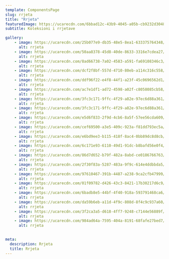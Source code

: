 ```yaml
---
template: ComponentsPage
slug: rrjeta
title: "Rrjeta"
featuredImage: https://ucarecdn.com/6bbad12c-43b9-4045-a05b-cb9232d30488/
subtitle: Koleksioni i rrjetave

gallery:
    - image: https://ucarecdn.com/25b077e9-db35-48e5-8ea1-633375764348/
      alt: rrjeta
    - image: https://ucarecdn.com/50aa8378-45d8-40de-8633-3316e7cdea27/
      alt: rrjeta
    - image: https://ucarecdn.com/8ad66738-7a02-4583-a591-fa69108346c3/
      alt: rrjeta
    - image: https://ucarecdn.com/dcf2f8bf-557d-4710-80eb-a114c316c558/
      alt: rrjeta
    - image: https://ucarecdn.com/ddf96f22-e4f8-44f1-a23f-45c0696562d1/
      alt: rrjeta
    - image: https://ucarecdn.com/ac7e1df1-ad72-4598-a02f-c8058085cb58/
      alt: rrjeta
    - image: https://ucarecdn.com/3fc3c171-9ffc-4f29-a82e-97ec6d88a361/
      alt: rrjeta
    - image: https://ucarecdn.com/3fc3c171-9ffc-4f29-a82e-97ec6d88a361/
      alt: rrjeta
    - image: https://ucarecdn.com/e5d6f833-2f9d-4cb6-8a5f-57ee56cda609/
      alt: rrjeta
    - image: https://ucarecdn.com/cef69500-a3e5-409c-923a-f81dd793ec5a/
      alt: rrjeta
    - image: https://ucarecdn.com/e6bd9ee3-b115-418f-8ac4-0bb89dc8d8cb/
      alt: rrjeta
    - image: https://ucarecdn.com/6c171e93-6110-49d1-91dc-b8bafd56e0f4/
      alt: rrjeta
    - image: https://ucarecdn.com/86d7d652-b79f-482a-8abd-ce0186766763/
      alt: rrjeta
    - image: https://ucarecdn.com/2f30f83a-5287-483a-9f9c-614e4ddbbda5/
      alt: rrjeta
    - image: https://ucarecdn.com/97610467-391b-4487-a238-9ca2cfb47999/
      alt: rrjeta
    - image: https://ucarecdn.com/01f09782-d426-43c3-8421-17b30217d6c9/
      alt: rrjeta
    - image: https://ucarecdn.com/6badb8e5-44bf-4f40-918a-593791468ca6/
      alt: rrjeta
    - image: https://ucarecdn.com/da59b6eb-a11d-4f9c-808d-8f4c9c937a60/
      alt: rrjeta
    - image: https://ucarecdn.com/3f2ca3a5-d618-4ff7-9248-c7144e56889f/
      alt: rrjeta
    - image: https://ucarecdn.com/984ad64a-7595-404a-8191-68fafe27bed7/
      alt: rrjeta

  
meta:
  description: Rrjeta
  title: Rrjeta
---
```

